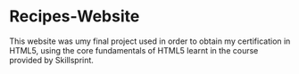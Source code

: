 # Recipes-Website
 This website was umy final project used in order to obtain my certification in HTML5, using the core fundamentals of HTML5 learnt in the course provided by Skillsprint.

